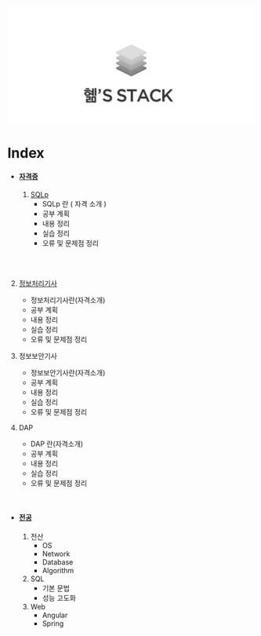 

![logo](./image/logo.png)

# Index



- #### [자격증](#license)  

  1. [SQLp](/SQLp/sqlpIndex.md)
     - SQLp 란 ( 자격 소개 )
     - 공부 계획
     - 내용 정리
     - 실습 정리
     - 오류 및 문제점 정리
</br>
</br>

  2. [정보처리기사](./infoLicense/index.md)
     - 정보처리기사란(자격소개)
     - 공부 계획
     - 내용 정리
     - 실습 정리
     - 오류 및 문제점 정리

  3. 정보보안기사
     - 정보보안기사란(자격소개)
     - 공부 계획
     - 내용 정리
     - 실습 정리
     - 오류 및 문제점 정리

  4. DAP
     - DAP 란(자격소개)
     - 공부 계획
     - 내용 정리
     - 실습 정리
     - 오류 및 문제점 정리

  ​

- #### [전공](#major) 

    1. 전산
       + OS
       + Network
       + Database
       + Algorithm
    2. SQL
       + 기본 문법
       + 성능 고도화
    3. Web
       + Angular
       + Spring


</br>
</br>
</br>
</br>
</br>

  